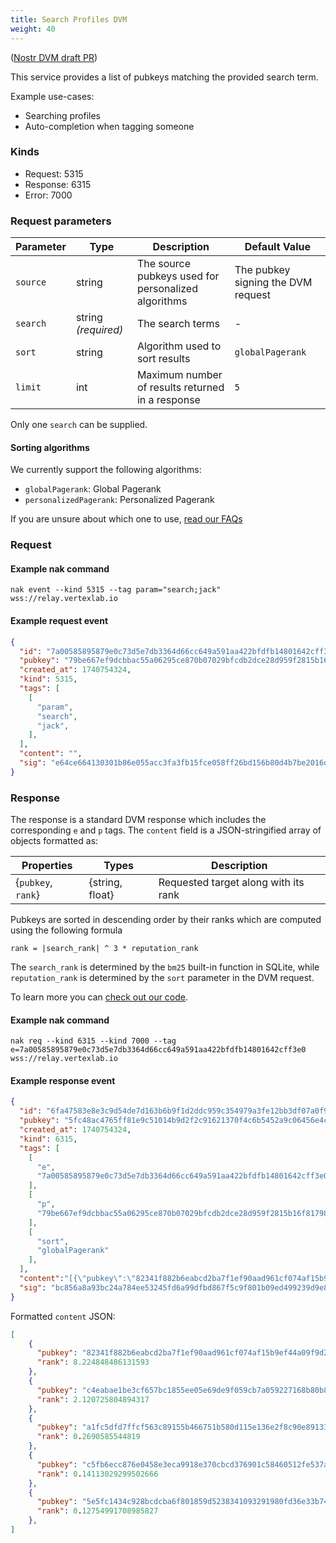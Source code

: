 ```yaml
---
title: Search Profiles DVM
weight: 40
---
```


([Nostr DVM draft PR](https://github.com/nostr-protocol/data-vending-machines/pull/38))

This service provides a list of pubkeys matching the provided search term.

Example use-cases:

 - Searching profiles
 - Auto-completion when tagging someone

### Kinds

 - Request: 5315
 - Response: 6315
 - Error: 7000

### Request parameters

| Parameter | Type | Description | Default Value |
|-----|-----|-----|-----|
| `source` | string | The source pubkeys used for personalized algorithms | The pubkey signing the DVM request |
| `search` | string _(required)_  | The search terms | - |
| `sort` | string | Algorithm used to sort results | `globalPagerank` |
| `limit` | int | Maximum number of results returned in a response | `5` |

Only one `search` can be supplied.

#### Sorting algorithms

We currently support the following algorithms:

 - `globalPagerank`: Global Pagerank
 - `personalizedPagerank`: Personalized Pagerank

If you are unsure about which one to use, [read our FAQs](https://vertexlab.io/docs/faq/#what-is-the-difference-between-global-and-personalized-pagerank)

### Request

#### Example nak command
```
nak event --kind 5315 --tag param="search;jack" wss://relay.vertexlab.io
```

#### Example request event
```json
{
  "id": "7a00585895879e0c73d5e7db3364d66cc649a591aa422bfdfb14801642cff3e0",
  "pubkey": "79be667ef9dcbbac55a06295ce870b07029bfcdb2dce28d959f2815b16f81798",
  "created_at": 1740754324,
  "kind": 5315,
  "tags": [
    [
      "param",
      "search",
      "jack",
    ],
  ],
  "content": "",
  "sig": "e64ce664130301b86e055acc3fa3fb15fce058ff26bd156b80d4b7be2016d6baa49c21fa6f5b2481bbaaf66ac1f61cdd75bf4a9db175efb193bb72f45eb25bd9"
}
```

### Response

The response is a standard DVM response which includes the corresponding `e` and `p` tags. 
The `content` field is a JSON-stringified array of objects formatted as:

| Properties | Types | Description |
|-----|-----|-----|
| {`pubkey`, `rank`} | {string, float} | Requested target along with its rank |

Pubkeys are sorted in descending order by their ranks which are computed using the following formula
```
rank = |search_rank| ^ 3 * reputation_rank
```

The `search_rank` is determined by the `bm25` built-in function in SQLite, while `reputation_rank` is determined by the `sort` parameter in the DVM request.

To learn more you can [check out our code](https://github.com/vertex-lab/relay/blob/master/pkg/dvm/response.go).

#### Example nak command
```
nak req --kind 6315 --kind 7000 --tag e=7a00585895879e0c73d5e7db3364d66cc649a591aa422bfdfb14801642cff3e0 wss://relay.vertexlab.io
```

#### Example response event

```json
{
  "id": "6fa47583e8e3c9d54de7d163b6b9f1d2ddc959c354979a3fe12bb3df07a0f9ed",
  "pubkey": "5fc48ac4765ff81e9c51014b9d2f2c91621370f4c6b5452a9c06456e4cccaeb4",
  "created_at": 1740754324,
  "kind": 6315,
  "tags": [
    [
      "e",
      "7a00585895879e0c73d5e7db3364d66cc649a591aa422bfdfb14801642cff3e0"
    ],
    [
      "p",
      "79be667ef9dcbbac55a06295ce870b07029bfcdb2dce28d959f2815b16f81798"
    ],
    [
      "sort",
      "globalPagerank"
    ],
  ],
  "content":"[{\"pubkey\":\"82341f882b6eabcd2ba7f1ef90aad961cf074af15b9ef44a09f9d2a8fbfbe6a2\",\"rank\":8.224848486131593},{\"pubkey\":\"c4eabae1be3cf657bc1855ee05e69de9f059cb7a059227168b80b89761cbc4e0\",\"rank\":2.120725804894317},{\"pubkey\":\"a1fc5dfd7ffcf563c89155b466751b580d115e136e2f8c90e8913385bbedb1cf\",\"rank\":0.2690585544819},{\"pubkey\":\"c5fb6ecc876e0458e3eca9918e370cbcd376901c58460512fe537a46e58c38bb\",\"rank\":0.14113029299502666},{\"pubkey\":\"5e5fc1434c928bcdcba6f801859d5238341093291980fd36e33b7416393d5a2c\",\"rank\":0.12754991708985827}]",
  "sig": "bc856a8a93bc24a784ee53245fd6a99dfbd867f5c9f801b09ed499239d9e80c1390470f83882de169b1a30b40deb687349f4d671329fd12660132fedcf898458"
}
```

Formatted `content` JSON:

```json
[
    {
      "pubkey": "82341f882b6eabcd2ba7f1ef90aad961cf074af15b9ef44a09f9d2a8fbfbe6a2",
      "rank": 8.224848486131593
    },
    {
      "pubkey": "c4eabae1be3cf657bc1855ee05e69de9f059cb7a059227168b80b89761cbc4e0",
      "rank": 2.120725804894317
    },
    {
      "pubkey": "a1fc5dfd7ffcf563c89155b466751b580d115e136e2f8c90e8913385bbedb1cf",
      "rank": 0.2690585544819
    },
    {
      "pubkey": "c5fb6ecc876e0458e3eca9918e370cbcd376901c58460512fe537a46e58c38bb",
      "rank": 0.14113029299502666
    },
    {
      "pubkey": "5e5fc1434c928bcdcba6f801859d5238341093291980fd36e33b7416393d5a2c",
      "rank": 0.12754991708985827
    },
]
```
